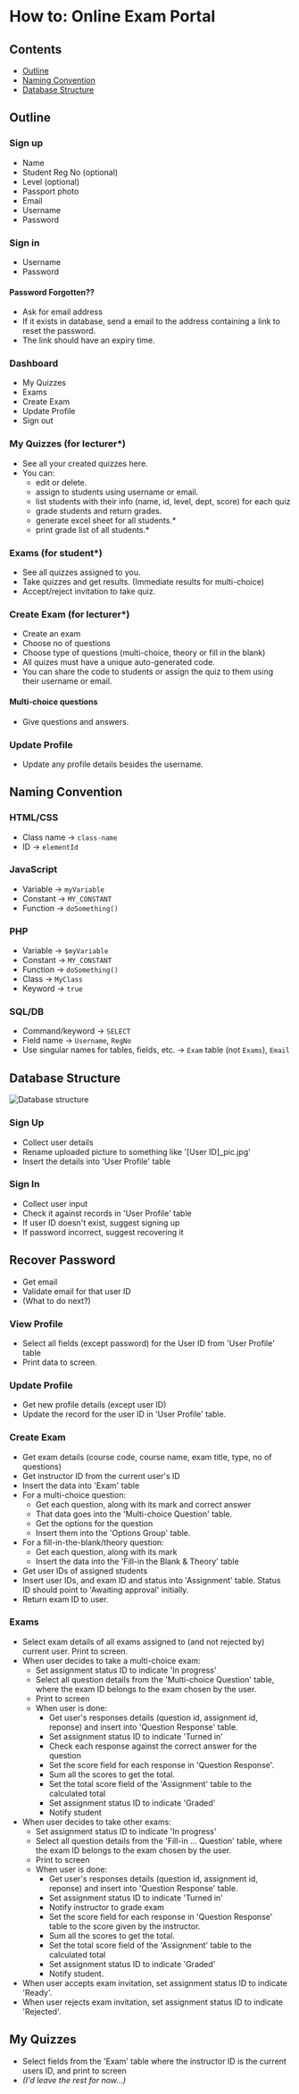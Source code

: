How to: Online Exam Portal
===

Contents
---
* [Outline](#outline)
* [Naming Convention](#naming-convention)
* [Database Structure](#database-structure)

Outline
---

### Sign up
* Name
* Student Reg No (optional)
* Level (optional)
* Passport photo
* Email
* Username
* Password

### Sign in
* Username
* Password

#### Password Forgotten??
* Ask for email address
* If it exists in database, send a email to the address containing a link to reset the password.
* The link should have an expiry time.

### Dashboard
* My Quizzes
* Exams
* Create Exam
* Update Profile
* Sign out

### My Quizzes (for lecturer*)
* See all your created quizzes here.
* You can:
  * edit or delete.
  * assign to students using username or email.
  * list students with their info (name, id, level, dept, score) for each quiz
  * grade students and return grades.
  * generate excel sheet for all students.*
  * print grade list of all students.*

### Exams (for student*)
* See all quizzes assigned to you.
* Take quizzes and get results. (Immediate results for multi-choice)
* Accept/reject invitation to take quiz.

### Create Exam (for lecturer*)
* Create an exam
* Choose no of questions
* Choose type of questions (multi-choice, theory or fill in the blank)
* All quizes must have a unique auto-generated code.
* You can share the code to students or assign the quiz to them using their username or email.

#### Multi-choice questions
* Give questions and answers.

### Update Profile
* Update any profile details besides the username.

Naming Convention
---

### HTML/CSS
* Class name -> `class-name`
* ID -> `elementId`

### JavaScript
* Variable -> `myVariable`
* Constant -> `MY_CONSTANT`
* Function -> `doSomething()`

### PHP
* Variable -> `$myVariable`
* Constant -> `MY_CONSTANT`
* Function -> `doSomething()`
* Class -> `MyClass`
* Keyword -> `true`

### SQL/DB
* Command/keyword -> `SELECT`
* Field name -> `Username`, `RegNo`
* Use singular names for tables, fields, etc. -> `Exam` table (not `Exams`), `Email`

Database Structure
---

![Database structure](doc-images/db-structure.png)

### Sign Up
* Collect user details
* Rename uploaded picture to something like '[User ID]_pic.jpg'
* Insert the details into 'User Profile' table

### Sign In
* Collect user input
* Check it against records in 'User Profile' table
* If user ID doesn't exist, suggest signing up
* If password incorrect, suggest recovering it

## Recover Password
* Get email
* Validate email for that user ID
* (What to do next?)

### View Profile
* Select all fields (except password) for the User ID from 'User Profile' table
* Print data to screen.

### Update Profile
* Get new profile details (except user ID)
* Update the record for the user ID in 'User Profile' table.

### Create Exam
* Get exam details (course code, course name, exam title, type, no of questions)
* Get instructor ID from the current user's ID
* Insert the data into 'Exam' table
* For a multi-choice question:
  * Get each question, along with its mark and correct answer
  * That data goes into the 'Multi-choice Question' table.
  * Get the options for the question
  * Insert them into the 'Options Group' table.
* For a fill-in-the-blank/theory question:
  * Get each question, along with its mark
  * Insert the data into the 'Fill-in the Blank & Theory' table
* Get user IDs of assigned students
* Insert user IDs, and exam ID and status into 'Assignment' table. Status ID should point to 'Awaiting approval' initially.
* Return exam ID to user.

### Exams
* Select exam details of all exams assigned to (and not rejected by) current user. Print to screen.
* When user decides to take a multi-choice exam:
  * Set assignment status ID to indicate 'In progress'
  * Select all question details from the 'Multi-choice Question' table, where the exam ID belongs to the exam chosen by the user.
  * Print to screen
  * When user is done:
    * Get user's responses details (question id, assignment id, reponse) and insert into 'Question Response' table.
    * Set assignment status ID to indicate 'Turned in'
    * Check each response against the correct answer for the question
    * Set the score field for each response in 'Question Response'.
    * Sum all the scores to get the total.
    * Set the total score field of the 'Assignment' table to the calculated total
    * Set assignment status ID to indicate 'Graded'
    * Notify student
* When user decides to take other exams:
  * Set assignment status ID to indicate 'In progress'
  * Select all question details from the 'Fill-in ... Question' table, where the exam ID belongs to the exam chosen by the user.
  * Print to screen
  * When user is done:
    * Get user's responses details (question id, assignment id, reponse) and insert into 'Question Response' table.
    * Set assignment status ID to indicate 'Turned in'
    * Notify instructor to grade exam
    * Set the score field for each response in 'Question Response' table to the score given by the instructor.
    * Sum all the scores to get the total.
    * Set the total score field of the 'Assignment' table to the calculated total
    * Set assignment status ID to indicate 'Graded'
    * Notify student.
* When user accepts exam invitation, set assignment status ID to indicate 'Ready'.
* When user rejects exam invitation, set assignment status ID to indicate 'Rejected'.

## My Quizzes
* Select fields from the 'Exam' table where the instructor ID is the current users ID, and print to screen
* _(I'd leave the rest for now...)_